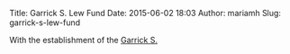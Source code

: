 Title: Garrick S. Lew Fund
Date: 2015-06-02 18:03
Author: mariamh
Slug: garrick-s-lew-fund

<div
class="field field-name-body field-type-text-with-summary field-label-hidden">

<div class="field-items">

<div class="field-item even">

With the establishment of the [Garrick
S.](https://donatenow.networkforgood.org/1442842)

</div>

</div>

</div>

</p>

